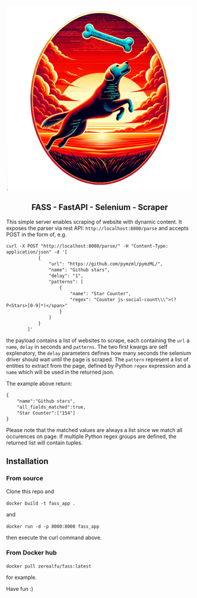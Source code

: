 <p align="center">
  <img src="https://raw.githubusercontent.com/fu/fass/main/logo/fass.png" />
</p>
<h2 align="center">FASS - FastAPI - Selenium - Scraper</h2>

This simple server enables scraping of website with dynamic content.
It exposes the parser via rest API: `http://localhost:8000/parse` and accepts POST in the form of, e.g.

```
curl -X POST "http://localhost:8000/parse/" -H "Content-Type: application/json" -d '[
            {
                "url": "https://github.com/pymzml/pymzML/",
                "name": "Github stars",
                "delay": "1",
                "patterns": [
                    {
                        "name": "Star Counter",
                        "regex": "Counter js-social-count\\\">(?P<Stars>[0-9]*)</span>"
                    }
                ]
            }
        ]'
```

the payload contains a list of websites to scrape, each containing the `url` a `name`, `delay` in seconds and `patterns`. The two first kwargs are self explenatory, the `delay` parameters defines how many seconds the selenium driver should wait until the page is scraped. The `pattern` represent a list of entities to extract from the page, defined by Python `regex` expression and a `name` which will be used in the returned json.

The example above return:

```
{
    "name":"Github stars",
    "all_fields_matched":true,
    "Star Counter":["154"]
}
```
Please note that the matched values are always a list since we match all occurences on page. If multiple Python regex groups are defined, the returned list will contain tuples.

## Installation

### From source

Clone this repo and 

`docker build -t fass_app .`

and

`docker run -d -p 8000:8000 fass_app`

then execute the curl command above.

### From Docker hub

`docker pull zerealfu/fass:latest` 

for example. 

Have fun :)
